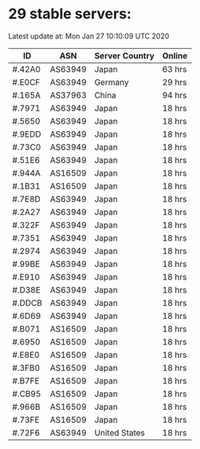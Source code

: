 # 29 stable servers:

Latest update at: Mon Jan 27 10:10:09 UTC 2020

| ID | ASN | Server Country | Online |
| -- | --- | -------------- | ------ |
| #.42A0 | AS63949 | Japan | 63 hrs |
| #.E0CF | AS63949 | Germany | 29 hrs |
| #.165A | AS37963 | China | 94 hrs |
| #.7971 | AS63949 | Japan | 18 hrs |
| #.5650 | AS63949 | Japan | 18 hrs |
| #.9EDD | AS63949 | Japan | 18 hrs |
| #.73C0 | AS63949 | Japan | 18 hrs |
| #.51E6 | AS63949 | Japan | 18 hrs |
| #.944A | AS16509 | Japan | 18 hrs |
| #.1B31 | AS16509 | Japan | 18 hrs |
| #.7E8D | AS63949 | Japan | 18 hrs |
| #.2A27 | AS63949 | Japan | 18 hrs |
| #.322F | AS63949 | Japan | 18 hrs |
| #.7351 | AS63949 | Japan | 18 hrs |
| #.2974 | AS63949 | Japan | 18 hrs |
| #.99BE | AS63949 | Japan | 18 hrs |
| #.E910 | AS63949 | Japan | 18 hrs |
| #.D38E | AS63949 | Japan | 18 hrs |
| #.DDCB | AS63949 | Japan | 18 hrs |
| #.6D69 | AS63949 | Japan | 18 hrs |
| #.B071 | AS16509 | Japan | 18 hrs |
| #.6950 | AS16509 | Japan | 18 hrs |
| #.E8E0 | AS16509 | Japan | 18 hrs |
| #.3FB0 | AS16509 | Japan | 18 hrs |
| #.B7FE | AS16509 | Japan | 18 hrs |
| #.CB95 | AS16509 | Japan | 18 hrs |
| #.966B | AS16509 | Japan | 18 hrs |
| #.73FE | AS16509 | Japan | 18 hrs |
| #.72F6 | AS63949 | United States | 18 hrs |

